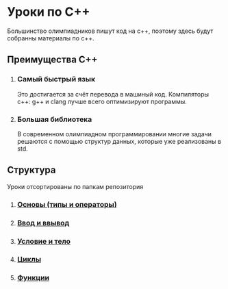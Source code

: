 # Уроки по С++
Большинство олимпиадников пишут код на с++, поэтому здесь будут собранны материалы по с++.
## Преимущества С++
1. ### Самый быстрый язык
    Это достигается за счёт перевода в машиный код. Компиляторы с++: g++ и clang лучше всего оптимизируют программы.
1. ### Большая библиотека
    В современном олимпиадном программировании многие задачи решаются с помощью структур данных, которые уже реализованы в std.

## Структура
Уроки отсортированы по папкам репозитория

1. ### [Основы (типы и операторы)](/основы)
2. ### [Ввод и ввывод](/ВводВывод)
3. ### [Условие и тело](/Условия)
4. ### [Циклы](/Циклы)
4. ### [Функции](/Функции)
